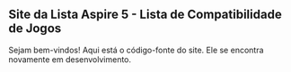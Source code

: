 ## Site da Lista Aspire 5 - Lista de Compatibilidade de Jogos

Sejam bem-vindos! Aqui está o código-fonte do site. Ele se encontra novamente em desenvolvimento.